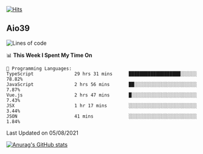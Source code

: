 [![Hits](https://hits.seeyoufarm.com/api/count/incr/badge.svg?url=https%3A%2F%2Fgithub.com%2Faio39&count_bg=%2339C5BB&title_bg=%23555555&icon=&icon_color=%23E7E7E7&title=hits&edge_flat=false)](https://hits.seeyoufarm.com)

## Aio39

<!--START_SECTION:waka-->
![Lines of code](https://img.shields.io/badge/From%20Hello%20World%20I%27ve%20Written-634639%20lines%20of%20code-blue)

📊 **This Week I Spent My Time On** 

```text
💬 Programming Languages: 
TypeScript               29 hrs 31 mins      ███████████████████░░░░░░   78.82% 
JavaScript               2 hrs 56 mins       ██░░░░░░░░░░░░░░░░░░░░░░░   7.87% 
Vue.js                   2 hrs 47 mins       █░░░░░░░░░░░░░░░░░░░░░░░░   7.43% 
JSX                      1 hr 17 mins        ░░░░░░░░░░░░░░░░░░░░░░░░░   3.44% 
JSON                     41 mins             ░░░░░░░░░░░░░░░░░░░░░░░░░   1.84%

```


 Last Updated on 05/08/2021
<!--END_SECTION:waka-->
[![Anurag's GitHub stats](https://github-readme-stats.vercel.app/api?username=aio39)](https://github.com/anuraghazra/github-readme-stats)

<!--
**aio39/aio39** is a ✨ _special_ ✨ repository because its `README.md` (this file) appears on your GitHub profile.

Here are some ideas to get you started:

- 🔭 I’m currently working on ...
- 🌱 I’m currently learning ...
- 👯 I’m looking to collaborate on ...
- 🤔 I’m looking for help with ...
- 💬 Ask me about ...
- 📫 How to reach me: ...
- 😄 Pronouns: ...
- ⚡ Fun fact: ...
-->

